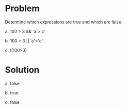 
# Problem
 Determine which expressions are true and which are false. 
 
 a. 100 > 3 && 'a'>'c'
 
 b. 100 > 3 || 'a'>'c'
 
 c. !(100>3)

# Solution
a. false

b. true

c. false